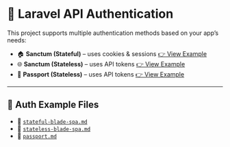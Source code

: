 
# 🔐 Laravel API Authentication

This project supports multiple authentication methods based on your app’s needs:

* 🏠 **Sanctum (Stateful)** – uses cookies & sessions [👉 View Example](https://github.com/Ahsanjuly29/LaravelEasySolutions-Manual/blob/main/Api-Authentications/stateful-blade-spa.md)
* 🌐 **Sanctum (Stateless)** – uses API tokens [👉 View Example](https://github.com/Ahsanjuly29/LaravelEasySolutions-Manual/blob/main/Api-Authentications/stateless-blade-spa.md)
* 🔑 **Passport (Stateless)** – uses API tokens [👉 View Example](https://github.com/Ahsanjuly29/LaravelEasySolutions-Manual/blob/main/Api-Authentications/passport.md)

---

## 📁 Auth Example Files

* 📄 [`stateful-blade-spa.md`](https://github.com/Ahsanjuly29/LaravelEasySolutions-Manual/blob/main/Api-Authentications/stateful-blade-spa.md)
* 📄 [`stateless-blade-spa.md`](https://github.com/Ahsanjuly29/LaravelEasySolutions-Manual/blob/main/Api-Authentications/stateless-blade-spa.md)
* 📄 [`passport.md`](https://github.com/Ahsanjuly29/LaravelEasySolutions-Manual/blob/main/Api-Authentications/passport.md)

